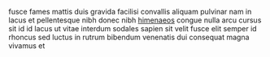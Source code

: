 fusce fames mattis duis gravida facilisi convallis aliquam pulvinar nam in lacus
et pellentesque nibh donec nibh [himenaeos](generated_webpages/vel9.md) congue
nulla arcu cursus sit id id lacus ut vitae interdum sodales sapien sit velit
fusce elit semper id rhoncus sed luctus in rutrum bibendum venenatis dui
consequat magna vivamus et